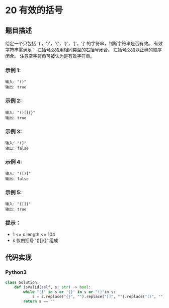 # 20 有效的括号

## 题目描述
给定一个只包括 '('，')'，'{'，'}'，'['，']' 的字符串，判断字符串是否有效。
有效字符串需满足：
左括号必须用相同类型的右括号闭合。
左括号必须以正确的顺序闭合。
注意空字符串可被认为是有效字符串。

### 示例 1:
```
输入: "()"
输出: true
```
### 示例 2:
```
输入: "()[]{}"
输出: true
```
### 示例 3:
```
输入: "(]"
输出: false
```
### 示例 4:
```
输入: "([)]"
输出: false
```
### 示例 5:
```
输入: "{[]}"
输出: true
```

### 提示：
- 1 <= s.length <= 104
- s 仅由括号 '()[]{}' 组成

## 代码实现
### Python3
```python
class Solution:
    def isValid(self, s: str) -> bool:
        while "[]" in s or '{}' in s or "()"in s:
            s = s.replace("{}", "").replace("[]", "").replace("()", "")
        return s == ""
```